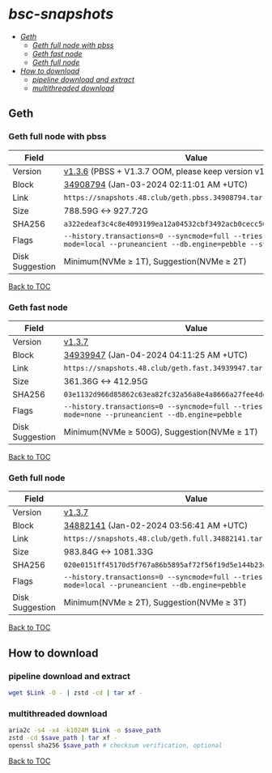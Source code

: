 # *bsc-snapshots*


- *[Geth](#geth)*
    - *[Geth full node with pbss](#geth-full-node-with-pbss)*
    - *[Geth fast node](#geth-fast-node)*
    - *[Geth full node](#geth-full-node)*
- *[How to download](#how-to-download)*
    - *[pipeline download and extract](#pipeline-download-and-extract)*
    - *[multithreaded download](#multithreaded-download)*

## Geth
### Geth full node with pbss

| Field |Value |
| --- | --- |
| Version | [v1.3.6](https://github.com/bnb-chain/bsc/releases/tag/v1.3.6) (PBSS + V1.3.7 OOM, please keep version v1.3.6 [#132](https://github.com/48Club/bsc-snapshots/issues/132)) |
| Block | [34908794](https://bscscan.com/block/34908794) (Jan-03-2024 02:11:01 AM +UTC) |
| Link | `https://snapshots.48.club/geth.pbss.34908794.tar.zst` |
| Size | 788.59G <-> 927.72G |
| SHA256 | `a322edeaf3c4c8e4093199ea12a04532cbf3492acb0cecc50e23afcd059def64` |
| Flags | `--history.transactions=0 --syncmode=full --tries-verify-mode=local --pruneancient --db.engine=pebble --state.scheme=path` |
| Disk Suggestion | Minimum(NVMe ≥ 1T), Suggestion(NVMe ≥ 2T)|

[Back to TOC](#bsc-snapshots)

### Geth fast node

| Field |Value |
| --- | --- |
| Version | [v1.3.7](https://github.com/bnb-chain/bsc/releases/tag/v1.3.7) |
| Block | [34939947](https://bscscan.com/block/34939947) (Jan-04-2024 04:11:25 AM +UTC) |
| Link | `https://snapshots.48.club/geth.fast.34939947.tar.zst` |
| Size | 361.36G <-> 412.95G |
| SHA256 | `03e1132d966d85862c63ea82fc32a56a8e4a8666a27fee4de57749b051eb3bea` |
| Flags | `--history.transactions=0 --syncmode=full --tries-verify-mode=none --pruneancient --db.engine=pebble` |
| Disk Suggestion | Minimum(NVMe ≥ 500G), Suggestion(NVMe ≥ 1T)|

[Back to TOC](#bsc-snapshots)

### Geth full node

| Field |Value |
| --- | --- |
| Version | [v1.3.7](https://github.com/bnb-chain/bsc/releases/tag/v1.3.7) |
| Block | [34882141](https://bscscan.com/block/34882141) (Jan-02-2024 03:56:41 AM +UTC) |
| Link | `https://snapshots.48.club/geth.full.34882141.tar.zst` |
| Size | 983.84G <-> 1081.33G |
| SHA256 | `020e0151ff45170d5f767a86b5895af72f56f19d5e144b23e5a0b9a4b1e447c4` |
| Flags | `--history.transactions=0 --syncmode=full --tries-verify-mode=local --pruneancient --db.engine=pebble` |
| Disk Suggestion | Minimum(NVMe ≥ 2T), Suggestion(NVMe ≥ 3T)|

[Back to TOC](#bsc-snapshots)

## How to download
### pipeline download and extract

```bash
wget $Link -O - | zstd -cd | tar xf -
```

### multithreaded download

```bash
aria2c -s4 -x4 -k1024M $Link -o $save_path
zstd -cd $save_path | tar xf -
openssl sha256 $save_path # checksum verification, optional
```

[Back to TOC](#bsc-snapshots)
